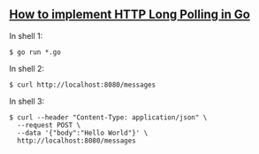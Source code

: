 ## [How to implement HTTP Long Polling in Go](https://kerkour.com/blog/go-http-long-polling)

In shell 1:
```shell
$ go run *.go
```


In shell 2:
```shell
$ curl http://localhost:8080/messages
```


In shell 3:
```shell
$ curl --header "Content-Type: application/json" \
  --request POST \
  --data '{"body":"Hello World"}' \
  http://localhost:8080/messages
```
